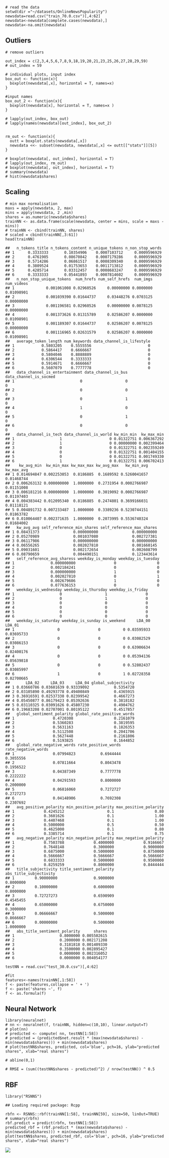     # read the data
    setwd(dir ="~/datasets/OnlineNewsPopularity")
    newsdata=read.csv("train_70.0.csv")[,4:62]
    newsdata<-newsdata[complete.cases(newsdata),]
    newsdata<-na.omit(newsdata)

Outliers
--------

    # remove outliers

    out_index = c(2,3,4,5,6,7,8,9,18,19,20,21,23,25,26,27,28,29,59)
    # out_index = 59

    # individual plots, input index
    box_out <- function(x){
      boxplot(newsdata[,x], horizontal = T, names=x)  
    }

    #input names
    box_out_2 <- function(x){
      boxplot(newsdata[x], horizontal = T, names=x )  
    }

    # lapply(out_index, box_out)
    # lapply(names(newsdata)[out_index], box_out_2)


    rm_out <- function(x){
      outt = boxplot.stats(newsdata[,x])
      newsdata <<- subset(newsdata, newsdata[,x] <= outt[["stats"]][5])
    }

    # boxplot(newsdata[, out_index], horizontal = T)
    # lapply(out_index, rm_out)
    # boxplot(newsdata[, out_index], horizontal = T)
    # summary(newsdata)
    # hist(newsdata$shares)

Scaling
-------

    # min max normalisation
    maxs = apply(newsdata, 2, max)
    mins = apply(newsdata, 2 ,min)
    shares = as.numeric(newsdata$shares)
    trainNN <- as.data.frame(scale(newsdata, center = mins, scale = maxs - mins))
    # trainNN <- cbind(trainNN, shares)
    # scaled = cbind(trainNN[,3:61])
    head(trainNN)

    ##   n_tokens_title n_tokens_content n_unique_tokens n_non_stop_words
    ## 1      0.3333333       0.10354906    0.0007103712     0.0009596929
    ## 2      0.4761905       0.08670842    0.0007179286     0.0009596929
    ## 3      0.5714286       0.06861517    0.0008309340     0.0009596929
    ## 4      0.3809524       0.01753653    0.0011713812     0.0009596929
    ## 5      0.4285714       0.03312457    0.0008683247     0.0009596929
    ## 6      0.3333333       0.05441893    0.0007814602     0.0009596929
    ##   n_non_stop_unique_tokens  num_hrefs num_self_hrefs  num_imgs num_videos
    ## 1              0.001061008 0.02960526     0.00000000 0.0000000 0.01098901
    ## 2              0.001039390 0.01644737     0.03448276 0.0703125 0.00000000
    ## 3              0.001196581 0.02960526     0.00000000 0.0078125 0.00000000
    ## 4              0.001373626 0.01315789     0.02586207 0.0000000 0.01098901
    ## 5              0.001189307 0.01644737     0.02586207 0.0078125 0.00000000
    ## 6              0.001116965 0.02631579     0.02586207 0.0000000 0.01098901
    ##   average_token_length num_keywords data_channel_is_lifestyle
    ## 1            0.5803205    0.5555556                         0
    ## 2            0.5864417    0.6666667                         0
    ## 3            0.5804046    0.8888889                         0
    ## 4            0.6306544    0.3333333                         0
    ## 5            0.5914671    0.6666667                         0
    ## 6            0.5607079    0.7777778                         0
    ##   data_channel_is_entertainment data_channel_is_bus data_channel_is_socmed
    ## 1                             0                   0                      0
    ## 2                             0                   0                      0
    ## 3                             0                   1                      0
    ## 4                             1                   0                      0
    ## 5                             0                   1                      0
    ## 6                             0                   0                      0
    ##   data_channel_is_tech data_channel_is_world kw_min_min  kw_max_min
    ## 1                    1                     0 0.01322751 0.006367292
    ## 2                    1                     0 0.00000000 0.002399464
    ## 3                    0                     0 0.01322751 0.002359249
    ## 4                    0                     0 0.01322751 0.001404155
    ## 5                    0                     0 0.01322751 0.001749330
    ## 6                    1                     0 0.01322751 0.006702413
    ##    kw_avg_min  kw_min_max kw_max_max kw_avg_max   kw_min_avg kw_max_avg
    ## 1 0.014694847 0.002253053  0.8186885  0.1689592 0.5260041657 0.01468744
    ## 2 0.006263132 0.000000000  1.0000000  0.2731954 0.0002766987 0.01151008
    ## 3 0.006181216 0.000000000  1.0000000  0.3019092 0.0002766987 0.01197403
    ## 4 0.004383442 0.012095340  0.8186885  0.2474801 0.3699166031 0.01118121
    ## 5 0.004891732 0.007233487  1.0000000  0.3389236 0.5230744151 0.01863782
    ## 6 0.010064407 0.002371635  1.0000000  0.2073995 0.5536740324 0.01684002
    ##   kw_avg_avg self_reference_min_shares self_reference_max_shares
    ## 1 0.08431373               0.000000000               0.000000000
    ## 2 0.05270989               0.001037080               0.002727381
    ## 3 0.06117986               0.000000000               0.000000000
    ## 4 0.06556265               0.002027810               0.001660145
    ## 5 0.09031601               0.002172654               0.002608799
    ## 6 0.08790659               0.004490151               0.123443614
    ##   self_reference_avg_sharess weekday_is_monday weekday_is_tuesday
    ## 1                0.000000000                 0                  0
    ## 2                0.002184241                 0                  0
    ## 3                0.000000000                 1                  0
    ## 4                0.002027810                 0                  1
    ## 5                0.002679606                 1                  0
    ## 6                0.077636153                 0                  0
    ##   weekday_is_wednesday weekday_is_thursday weekday_is_friday
    ## 1                    0                   1                 0
    ## 2                    0                   1                 0
    ## 3                    0                   0                 0
    ## 4                    0                   0                 0
    ## 5                    0                   0                 0
    ## 6                    0                   0                 0
    ##   weekday_is_saturday weekday_is_sunday is_weekend     LDA_00     LDA_01
    ## 1                   0                 0          0 0.03595933 0.03695733
    ## 2                   0                 0          0 0.03082529 0.03086153
    ## 3                   0                 0          0 0.63906634 0.02400176
    ## 4                   0                 0          0 0.05394136 0.05639818
    ## 5                   0                 0          0 0.52802437 0.03085997
    ## 6                   1                 0          1 0.02728358 0.02700665
    ##       LDA_02     LDA_03     LDA_04 global_subjectivity
    ## 1 0.03660786 0.03601639 0.93339092           0.5354720
    ## 2 0.03105890 0.49293778 0.49400849           0.4365915
    ## 3 0.36916591 0.02537338 0.02399542           0.4667273
    ## 4 0.05450877 0.86179423 0.05392636           0.3818182
    ## 5 0.03110325 0.03091626 0.45807230           0.4904762
    ## 6 0.19683208 0.02707001 0.80195122           0.4517857
    ##   global_sentiment_polarity global_rate_positive_words
    ## 1                 0.4720308                  0.2161079
    ## 2                 0.5360283                  0.3819595
    ## 3                 0.5631163                  0.1826353
    ## 4                 0.5112508                  0.2041706
    ## 5                 0.5627448                  0.2161806
    ## 6                 0.5193825                  0.1644852
    ##   global_rate_negative_words rate_positive_words rate_negative_words
    ## 1                 0.07994823           0.6944444           0.3055556
    ## 2                 0.07811664           0.8043478           0.1956522
    ## 3                 0.04387349           0.7777778           0.2222222
    ## 4                 0.04291593           0.8000000           0.2000000
    ## 5                 0.06816060           0.7272727           0.2727273
    ## 6                 0.04148906           0.7692308           0.2307692
    ##   avg_positive_polarity min_positive_polarity max_positive_polarity
    ## 1             0.4245212                   0.1                  0.80
    ## 2             0.3601626                   0.1                  1.00
    ## 3             0.4407468                   0.1                  1.00
    ## 4             0.5000000                   0.5                  0.50
    ## 5             0.4625000                   0.1                  0.80
    ## 6             0.3385714                   0.1                  0.75
    ##   avg_negative_polarity min_negative_polarity max_negative_polarity
    ## 1             0.7503788             0.4000000             0.9166667
    ## 2             0.7648148             0.3000000             0.9000000
    ## 3             0.6875000             0.5000000             0.8750000
    ## 4             0.5666667             0.5666667             0.5666667
    ## 5             0.6833333             0.5000000             0.9500000
    ## 6             0.8259259             0.8000000             0.8444444
    ##   title_subjectivity title_sentiment_polarity abs_title_subjectivity
    ## 1         0.90000000                0.9000000              0.8000000
    ## 2         0.10000000                0.6000000              0.8000000
    ## 3         0.72727273                0.6590909              0.4545455
    ## 4         0.65000000                0.6750000              0.3000000
    ## 5         0.06666667                0.5000000              0.8666667
    ## 6         0.00000000                0.5000000              1.0000000
    ##   abs_title_sentiment_polarity      shares
    ## 1                    0.8000000 0.005502615
    ## 2                    0.2000000 0.002171208
    ## 3                    0.3181818 0.001409330
    ## 4                    0.3500000 0.002895427
    ## 5                    0.0000000 0.002316052
    ## 6                    0.0000000 0.004054177

    testNN = read.csv("test_30.0.csv")[,4:62]

    #fit
    features<-names(trainNN[,1:58])
    f <- paste(features,collapse = ' + ')
    f <- paste('shares ~', f)
    f <- as.formula(f)

Neural Network
--------------

    library(neuralnet)
    # nn <- neuralnet(f, trainNN, hidden=c(10,10), linear.output=T)
    # plot(nn)
    # predicted <- compute( nn, testNN[1:58])
    # predicted = (predicted$net.result * (max(newsdata$shares) - min(newsdata$shares))) + min(newsdata$shares)
    # plot(testNN$shares, predicted, col='blue', pch=16, ylab="predicted shares", xlab="real shares")

    # abline(0,1)

    # RMSE = (sum((testNN$shares - predicted)^2) / nrow(testNN)) ^ 0.5

RBF
---

    library("RSNNS")

    ## Loading required package: Rcpp

    rbfn <- RSNNS::rbf(trainNN[1:58], trainNN[59], size=50, linOut=TRUE)
    # summary(rbfn)
    rbf.predict = predict(rbfn, testNN[1:58])
    predicted_rbf = (rbf.predict * (max(newsdata$shares) - min(newsdata$shares))) + min(newsdata$shares)
    plot(testNN$shares, predicted_rbf, col='blue', pch=16, ylab="predicted shares", xlab="real shares")

![](neuralnetworkv5_files/figure-markdown_strict/unnamed-chunk-5-1.png)
